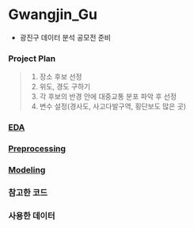 # Gwangjin_Gu
- 광진구 데이터 분석 공모전 준비 

### Project Plan
>1. 장소 후보 선정
>2. 위도, 경도 구하기
>3. 각 후보의 반경 안에 대중교통 분포 파악 후 선정
>4. 변수 설정(경사도, 사고다발구역, 횡단보도 많은 곳)

### [EDA](https://github.com/eunjin413/Gwangjin_Gu/tree/main/EDA)

### [Preprocessing](https://github.com/eunjin413/Gwangjin_Gu/tree/main/Preprocessing)

### [Modeling](https://github.com/eunjin413/Gwangjin_Gu/tree/main/Modeling)

### 참고한 코드

### 사용한 데이터
